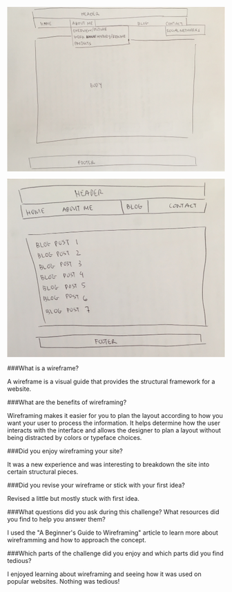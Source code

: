 ![wireframe](https://raw.githubusercontent.com/michaelzwang/phase-0/master/week-2/imgs/wireframe-index.JPG)

![wireframeblog](https://raw.githubusercontent.com/michaelzwang/phase-0/master/week-2/imgs/wireframe-blog-index.JPG)

###What is a wireframe?

A wireframe is a visual guide that provides the structural framework for a website.

###What are the benefits of wireframing?

Wireframing makes it easier for you to plan the layout according to how you want your user to process the information. It helps determine how the user interacts with the interface and allows the designer to plan a layout without being distracted by colors or typeface choices.

###Did you enjoy wireframing your site?

It was a new experience and was interesting to breakdown the site into certain structural pieces.

###Did you revise your wireframe or stick with your first idea?

Revised a little but mostly stuck with first idea. 

###What questions did you ask during this challenge? What resources did you find to help you answer them?

I used the "A Beginner's Guide to Wireframing" article to learn more about wireframming and how to approach the concept.

###Which parts of the challenge did you enjoy and which parts did you find tedious?

I enjoyed learning about wireframing and seeing how it was used on popular websites. Nothing was tedious!